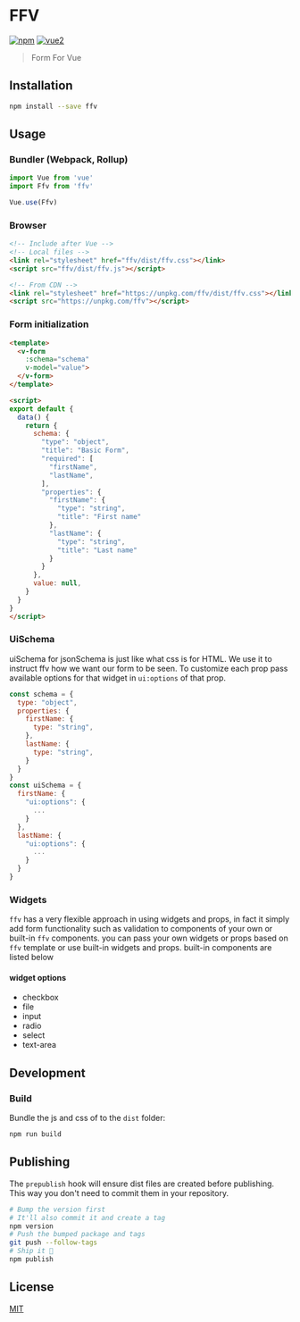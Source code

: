 # FFV

[![npm](https://img.shields.io/npm/v/ffv.svg)](https://www.npmjs.com/package/ffv) [![vue2](https://img.shields.io/badge/vue-2.x-brightgreen.svg)](https://vuejs.org/)

> Form For Vue

## Installation

```bash
npm install --save ffv
```

## Usage

### Bundler (Webpack, Rollup)

```js
import Vue from 'vue'
import Ffv from 'ffv'

Vue.use(Ffv)
```

### Browser

```html
<!-- Include after Vue -->
<!-- Local files -->
<link rel="stylesheet" href="ffv/dist/ffv.css"></link>
<script src="ffv/dist/ffv.js"></script>

<!-- From CDN -->
<link rel="stylesheet" href="https://unpkg.com/ffv/dist/ffv.css"></link>
<script src="https://unpkg.com/ffv"></script>
```

### Form initialization

```html
<template>
  <v-form
    :schema="schema"
    v-model="value">
  </v-form>
</template>

<script>
export default {
  data() {
    return {
      schema: {
        "type": "object",
        "title": "Basic Form",
        "required": [
          "firstName",
          "lastName",
        ],
        "properties": {
          "firstName": {
            "type": "string",
            "title": "First name"
          },
          "lastName": {
            "type": "string",
            "title": "Last name"
          }
        }
      },
      value: null,
    }
  }
}
</script>
```

### UiSchema
uiSchema for jsonSchema is just like what css is for HTML. We use it to instruct 
ffv how we want our form to be seen. To customize each prop pass available options for
that widget in `ui:options` of that prop.  

```javascript
const schema = {
  type: "object",
  properties: {
    firstName: {
      type: "string",
    },
    lastName: {
      type: "string",
    }
  }
}
const uiSchema = {
  firstName: {
    "ui:options": {
      ...
    }
  },
  lastName: {
    "ui:options": {
      ...
    }
  }
}
```

### Widgets
`ffv` has a very flexible approach in using widgets and props, in fact it simply add 
form functionality such as validation to components of your own or built-in `ffv` components.
you can pass your own widgets or props based on `ffv` template or use built-in widgets and props. 
built-in components are listed below

#### widget options
* checkbox
* file
* input
* radio
* select
* text-area


## Development

### Build

Bundle the js and css of to the `dist` folder:

```bash
npm run build
```


## Publishing

The `prepublish` hook will ensure dist files are created before publishing. This
way you don't need to commit them in your repository.

```bash
# Bump the version first
# It'll also commit it and create a tag
npm version
# Push the bumped package and tags
git push --follow-tags
# Ship it 🚀
npm publish
```

## License

[MIT](http://opensource.org/licenses/MIT)
